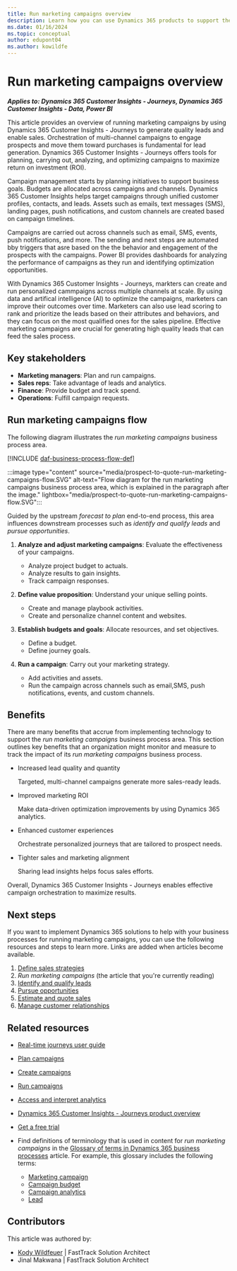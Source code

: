 ```yaml
---
title: Run marketing campaigns overview
description: Learn how you can use Dynamics 365 products to support the organization's business processes for running marketing campaigns.
ms.date: 01/16/2024
ms.topic: conceptual
author: edupont04
ms.author: kowildfe
---
```


# Run marketing campaigns overview

***Applies to: Dynamics 365 Customer Insights - Journeys, Dynamics 365 Customer Insights - Data, Power BI***

This article provides an overview of running marketing campaigns by using Dynamics 365 Customer Insights - Journeys to generate quality leads and enable sales. Orchestration of multi-channel campaigns to engage prospects and move them toward purchases is fundamental for lead generation. Dynamics 365 Customer Insights - Journeys offers tools for planning, carrying out, analyzing, and optimizing campaigns to maximize return on investment (ROI).

Campaign management starts by planning initiatives to support business goals. Budgets are allocated across campaigns and channels. Dynamics 365 Customer Insights helps target campaigns through unified customer profiles, contacts, and leads. Assets such as emails, text messages (SMS), landing pages, push notifications, and custom channels are created based on campaign timelines.

Campaigns are carried out across channels such as email, SMS, events, push notifications, and more. The sending and next steps are automated bby triggers that asre based on the the behavior and engagement of the prospects with the campaigns. Power BI provides dashboards for analyzing the performance of campaigns as they run and identifying optimization opportunities.

With Dynamics 365 Customer Insights - Journeys, markters can create and run personalized cammpaigns across multiple channels at scale. By using data and artifical intelligence (AI) to optimize the campaigns, marketers can improve their outcomes over time. Marketers can also use lead scoring to rank and prioritize the leads based on their attributes and behaviors, and they can focus on the most qualified ones for the sales pipeline. Effective marketing campaigns are crucial for generating high quality leads that can feed the sales process. 

## Key stakeholders

- **Marketing managers**: Plan and run campaigns.
- **Sales reps**: Take advantage of leads and analytics.
- **Finance**: Provide budget and track spend.
- **Operations**: Fulfill campaign requests.

## Run marketing campaigns flow

The following diagram illustrates the *run marketing campaigns* business process area.

[!INCLUDE [daf-business-process-flow-def](~/../shared-content/shared/guidance-includes/daf-business-process-flow-def.md)]

:::image type="content" source="media/prospect-to-quote-run-marketing-campaigns-flow.SVG" alt-text="Flow diagram for the run marketing campaigns business process area, which is explained in the paragraph after the image." lightbox="media/prospect-to-quote-run-marketing-campaigns-flow.SVG":::

Guided by the upstream *forecast to plan* end-to-end process, this area influences downstream processes such as *identify and qualify leads* and *pursue opportunities*.

1. **Analyze and adjust marketing campaigns**: Evaluate the effectiveness of your campaigns.

    - Analyze project budget to actuals.
    - Analyze results to gain insights.
    - Track campaign responses.

1. **Define value proposition**: Understand your unique selling points.

    - Create and manage playbook activities.
    - Create and personalize channel content and websites.

1. **Establish budgets and goals**: Allocate resources, and set objectives.

    - Define a budget.
    - Define journey goals.

1. **Run a campaign**: Carry out your marketing strategy.

    - Add activities and assets.
    - Run the campaign across channels such as email,SMS, push notifications, events, and custom channels.

## Benefits

There are many benefits that accrue from implementing technology to support the *run marketing campaigns* business process area. This section outlines key benefits that an organization might monitor and measure to track the impact of its *run marketing campaigns* business process.

- Increased lead quality and quantity

    Targeted, multi-channel campaigns generate more sales-ready leads.

- Improved marketing ROI

    Make data-driven optimization improvements by using Dynamics 365 analytics.

- Enhanced customer experiences

    Orchestrate personalized journeys that are tailored to prospect needs.

- Tighter sales and marketing alignment

    Sharing lead insights helps focus sales efforts.

Overall, Dynamics 365 Customer Insights - Journeys enables effective campaign orchestration to maximize results.

## Next steps

If you want to implement Dynamics 365 solutions to help with your business processes for running marketing campaigns, you can use the following resources and steps to learn more. Links are added when articles become available.

1. [Define sales strategies](prospect-to-quote-define-sales-strategy-overview.md)
1. *Run marketing campaigns* (the article that you're currently reading)
1. [Identify and qualify leads](prospect-to-quote-identify-qualify-leads.md)
1. [Pursue opportunities](prospect-to-quote-pursue-opportunities-overview.md)
1. [Estimate and quote sales](prospect-to-quote-estimate-quote-sales-overview.md)
1. [Manage customer relationships](prospect-to-quote-manage-customer-relationships.md)

## Related resources

- [Real-time journeys user guide](/dynamics365/customer-insights/journeys/real-time-marketing-user-guide)  
- [Plan campaigns](/dynamics365/customer-insights/journeys/real-time-marketing-overview#how-to-engage-with-customers-in-customer-insights---journeys)  
- [Create campaigns](/dynamics365/customer-insights/journeys/real-time-marketing-use-copilot-create-journey)  
- [Run campaigns](/dynamics365/customer-insights/journeys/real-time-marketing-segment-based-journey#publish-the-journey)  
- [Access and interpret analytics](/dynamics365/customer-insights/journeys/real-time-marketing-analytics)  
- [Dynamics 365 Customer Insights - Journeys product overview](https://dynamics.microsoft.com/marketing)
- [Get a free trial](/dynamics365/customer-insights/journeys/trial-signup)
- Find definitions of terminology that is used in content for *run marketing campaigns* in the [Glossary of terms in Dynamics 365 business processes](glossary.md) article. For example, this glossary includes the following terms:

    - [Marketing campaign](glossary.md#marketing-campaign)
    - [Campaign budget](glossary.md#campaign-budget)
    - [Campaign analytics](glossary.md#campaign-analytics)
    - [Lead](glossary.md#lead)

<!-- 
## Tags

*Products:* Dynamics 365 Customer Insights - Journeys

*Industries:* Manufacturing, Retail, Financial Services, Healthcare

*Roles:* Marketing Manager, Sales Manager -->

## Contributors

This article was authored by:

- [Kody Wildfeuer](https://www.linkedin.com/in/kody-wildfeuer/) | FastTrack Solution Architect  
- Jinal Makwana | FastTrack Solution Architect  
